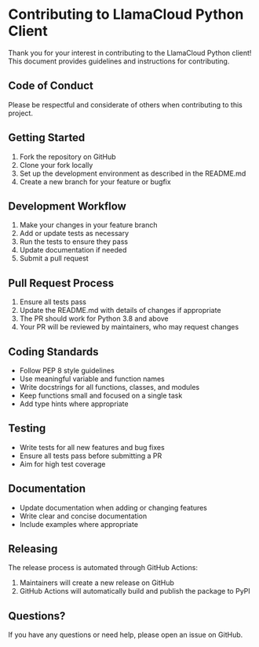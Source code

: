# Contributing to LlamaCloud Python Client

Thank you for your interest in contributing to the LlamaCloud Python client! This document provides guidelines and instructions for contributing.

## Code of Conduct

Please be respectful and considerate of others when contributing to this project.

## Getting Started

1. Fork the repository on GitHub
2. Clone your fork locally
3. Set up the development environment as described in the README.md
4. Create a new branch for your feature or bugfix

## Development Workflow

1. Make your changes in your feature branch
2. Add or update tests as necessary
3. Run the tests to ensure they pass
4. Update documentation if needed
5. Submit a pull request

## Pull Request Process

1. Ensure all tests pass
2. Update the README.md with details of changes if appropriate
3. The PR should work for Python 3.8 and above
4. Your PR will be reviewed by maintainers, who may request changes

## Coding Standards

- Follow PEP 8 style guidelines
- Use meaningful variable and function names
- Write docstrings for all functions, classes, and modules
- Keep functions small and focused on a single task
- Add type hints where appropriate

## Testing

- Write tests for all new features and bug fixes
- Ensure all tests pass before submitting a PR
- Aim for high test coverage

## Documentation

- Update documentation when adding or changing features
- Write clear and concise documentation
- Include examples where appropriate

## Releasing

The release process is automated through GitHub Actions:

1. Maintainers will create a new release on GitHub
2. GitHub Actions will automatically build and publish the package to PyPI

## Questions?

If you have any questions or need help, please open an issue on GitHub.
